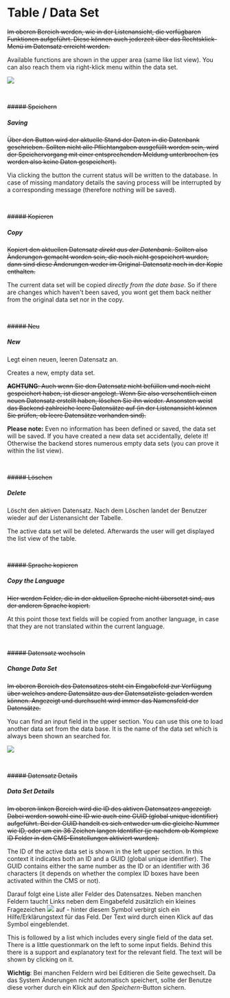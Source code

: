 # Table / Data Set

~~Im oberen Bereich werden, wie in der Listenansicht, die verfügbaren Funktionen aufgeführt. Diese können auch jederzeit über das Rechtsklick-Menü im Datensatz erreicht werden.~~

Available functions are shown in the upper area (same like list view). You can also reach them via right-klick menu within the data set.

![](bild10.png)

<br>

~~##### Speichern~~

##### Saving

~~Über den Button wird der aktuelle Stand der Daten in die Datenbank geschrieben. Sollten nicht alle Pflichtangaben ausgefüllt worden sein, wird der Speichervorgang mit einer entsprechenden Meldung unterbrochen (es werden also keine Daten gespeichert).~~

Via clicking the button the current status will be written to the database. In case of missing mandatory details the saving process will be interrupted by a corresponding message (therefore nothing will be saved).

<br>


~~##### Kopieren~~

##### Copy

~~Kopiert den aktuellen Datensatz *direkt aus der Datenbank*. Sollten also Änderungen gemacht worden sein, die noch nicht gespeichert wurden, dann sind diese Änderungen weder im Original-Datensatz noch in der Kopie enthalten.~~

The current data set will be copied *directly from the date base*. So if there are changes which haven't been saved, you wont get them back neither from the original data set nor in the copy.

<br>

~~##### Neu~~

##### New

Legt einen neuen, leeren Datensatz an.

Creates a new, empty data set.

~~**ACHTUNG**: Auch wenn Sie den Datensatz nicht befüllen und noch nicht gespeichert haben, ist dieser angelegt. Wenn Sie also versehentlich einen neuen Datensatz erstellt haben, löschen Sie ihn wieder. Ansonsten weist das Backend zahlreiche leere Datensätze auf (in der Listenansicht können Sie prüfen, ob leere Datensätze vorhanden sind).~~

**Please note:** Even no information has been defined or saved, the data set will be saved. If you have created a new data set accidentally, delete it! Otherwise the backend stores numerous empty data sets (you can prove it within the list view).

<br>

~~##### Löschen~~

##### Delete

Löscht den aktiven Datensatz. Nach dem Löschen landet der Benutzer wieder auf der Listenansicht der Tabelle.

The active data set will be deleted. Afterwards the user will get displayed the list view of the table.

<br>

~~##### Sprache kopieren~~

##### Copy the Language

~~Hier werden Felder, die in der aktuellen Sprache nicht übersetzt sind, aus der anderen Sprache kopiert.~~

At this point those text fields will be copied from another language, in case that they are not translated within the current language.

<br>

~~##### Datensatz wechseln~~

##### Change Data Set

~~Im oberen Bereich des Datensatzes steht ein Eingabefeld zur Verfügung über welches andere Datensätze aus der Datensatzliste geladen werden können. Angezeigt und durchsucht wird immer das Namensfeld der Datensätze.~~

You can find an input field in the upper section. You can use this one to load another data set from the data base. It is the name of the data set which is always been shown an searched for.

![](bild11.png)

<br>

~~##### Datensatz Details~~

##### Data Set Details

~~Im oberen linken Bereich wird die ID des aktiven Datensatzes angezeigt. Dabei werden sowohl eine ID wie auch eine GUID (global unique identifier) aufgeführt. Bei der GUID handelt es sich entweder um die gleiche Nummer wie ID, oder um ein 36 Zeichen langen Identifier (je nachdem ob Komplexe ID Felder in den CMS-Einstellungen aktiviert wurden).~~

The ID of the active data set is shown in the left upper section. In this context it indicates both an ID and a GUID (global unique identifier). The GUID contains either the same number as the ID or an identifier with 36 characters (it depends on whether the complex ID boxes have been activated within the CMS or not).

Darauf folgt eine Liste aller Felder des Datensatzes. Neben manchen Feldern taucht Links neben dem Eingabefeld zusätzlich ein kleines Fragezeichen ![](bild12.png) auf - hinter diesem Symbol verbirgt sich ein Hilfe/Erklärungstext für das Feld. Der Text wird durch einen Klick auf das Symbol eingeblendet.

This is followed by a list which includes every single field of the data set. There is a little questionmark on the left to some input fields. Behind this there is a support and explanatory text for the relevant field. The text will be shown by clicking on it.

**Wichtig**: Bei manchen Feldern wird bei Editieren die Seite gewechselt. Da das System Änderungen nicht automatisch speichert, sollte der Benutze diese vorher durch ein Klick auf den *Speichern*-Button sichern.